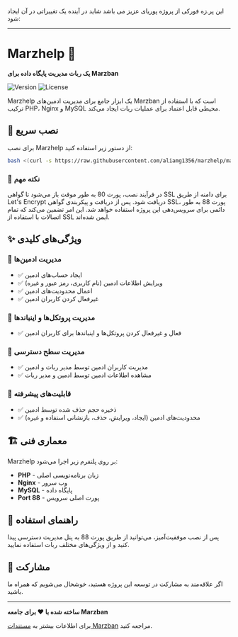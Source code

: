 این پر.زه فورکی از پروژه پوریای عزیز می باشد  شاید در آینده یک تغییراتی در آن ایجاد شود:

---

# Marzhelp 🤖

**یک ربات مدیریت پایگاه داده برای Marzban**

![Version](https://img.shields.io/badge/version-1.0.0-blue.svg)
![License](https://img.shields.io/badge/license-MIT-green.svg)

Marzhelp یک ابزار جامع برای مدیریت ادمین‌های Marzban است که با استفاده از ترکیب PHP، Nginx و MySQL محیطی قابل اعتماد برای عملیات ربات ایجاد می‌کند.

## 🚀 نصب سریع

برای نصب Marzhelp از دستور زیر استفاده کنید:

```bash
bash <(curl -s https://raw.githubusercontent.com/aliamg1356/marzhelp/main/install.sh)
```

### 📝 نکته مهم
در فرآیند نصب، پورت 80 به طور موقت باز می‌شود تا گواهی SSL برای دامنه از طریق Let's Encrypt دریافت شود. پس از دریافت و پیکربندی گواهی SSL، پورت 88 به طور دائمی برای سرویس‌دهی این پروژه استفاده خواهد شد. این امر تضمین می‌کند که تمام اتصالات با استفاده از SSL ایمن شده‌اند.

## ✨ ویژگی‌های کلیدی

### 👥 مدیریت ادمین‌ها
- ✅ ایجاد حساب‌های ادمین
- ✅ ویرایش اطلاعات ادمین (نام کاربری، رمز عبور و غیره)
- ✅ اعمال محدودیت‌های ادمین
- ✅ غیرفعال کردن کاربران ادمین

### 🔧 مدیریت پروتکل‌ها و اینباندها
- ✅ فعال و غیرفعال کردن پروتکل‌ها و اینباندها برای کاربران ادمین

### 👑 مدیریت سطح دسترسی
- ✅ مدیریت کاربران ادمین توسط مدیر ربات و ادمین
- ✅ مشاهده اطلاعات ادمین توسط ادمین و مدیر ربات

### 💾 قابلیت‌های پیشرفته
- ✅ ذخیره حجم حذف شده توسط ادمین
- ✅ محدودیت‌های ادمین (ایجاد، ویرایش، حذف، بازنشانی استفاده و غیره)

## 🏗️ معماری فنی

Marzhelp بر روی پلتفرم زیر اجرا می‌شود:
- **PHP** - زبان برنامه‌نویسی اصلی
- **Nginx** - وب سرور
- **MySQL** - پایگاه داده
- **Port 88** - پورت اصلی سرویس

## 📖 راهنمای استفاده

پس از نصب موفقیت‌آمیز، می‌توانید از طریق پورت 88 به پنل مدیریت دسترسی پیدا کنید و از ویژگی‌های مختلف ربات استفاده نمایید.

## 🤝 مشارکت

اگر علاقه‌مند به مشارکت در توسعه این پروژه هستید، خوشحال می‌شویم که همراه ما باشید.

---

**ساخته شده با ❤️ برای جامعه Marzban**

برای اطلاعات بیشتر به [مستندات Marzban](https://github.com/gozargah/Marzban) مراجعه کنید.

